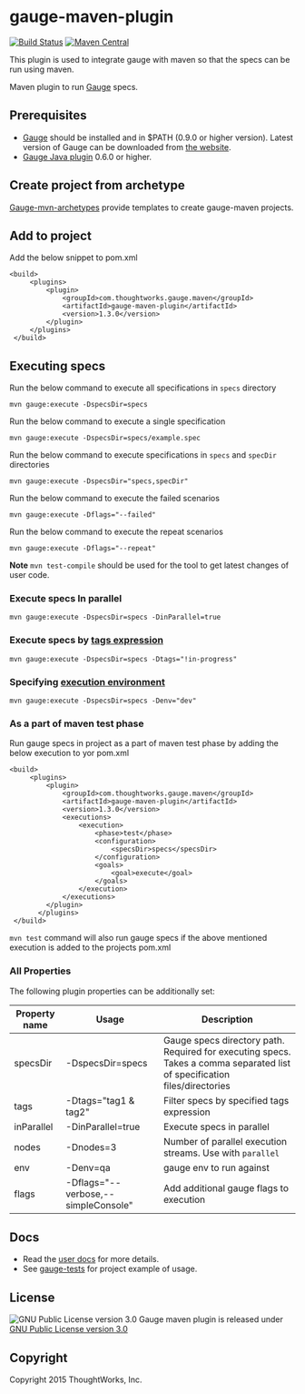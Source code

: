 # gauge-maven-plugin

[![Build Status](https://travis-ci.org/getgauge/gauge-maven-plugin.svg?branch=master)](https://travis-ci.org/getgauge/gauge-maven-plugin) [![Maven Central](https://img.shields.io/maven-central/v/com.thoughtworks.gauge.maven/gauge-maven-plugin.svg?maxAge=300)](http://search.maven.org/#search|ga|1|g:"com.thoughtworks.gauge.maven")

This plugin is used to integrate gauge with maven so that the specs can be run using maven.

Maven plugin to run [Gauge](http://getgauge.io) specs.

## Prerequisites

* [Gauge](http://getgauge.io) should be installed and in $PATH (0.9.0 or higher version). Latest version of Gauge can be downloaded from [the website](http://getgauge.io/get-started/index.html).
* [Gauge Java plugin](https://github.com/getgauge/gauge-java) 0.6.0 or higher.

## Create project from archetype

[Gauge-mvn-archetypes](https://github.com/getgauge/gauge-mvn-archetypes) provide templates to create gauge-maven projects.

## Add to project

Add the below snippet to pom.xml

```
<build>
     <plugins>
         <plugin>
             <groupId>com.thoughtworks.gauge.maven</groupId>
             <artifactId>gauge-maven-plugin</artifactId>
             <version>1.3.0</version>
         </plugin>
     </plugins>
 </build>
```

## Executing specs

Run the below command to execute all specifications in `specs` directory

```
mvn gauge:execute -DspecsDir=specs
```

Run the below command to execute a single specification

```
mvn gauge:execute -DspecsDir=specs/example.spec
```

Run the below command to execute specifications in `specs` and `specDir` directories

```
mvn gauge:execute -DspecsDir="specs,specDir"
```

Run the below command to execute the failed scenarios

```
mvn gauge:execute -Dflags="--failed"
```

Run the below command to execute the repeat scenarios

```
mvn gauge:execute -Dflags="--repeat"
```

**Note**
`mvn test-compile` should be used for the tool to get latest changes of user code.

### Execute specs In parallel

```
mvn gauge:execute -DspecsDir=specs -DinParallel=true
```

### Execute specs by [tags expression](http://getgauge.io/documentation/user/current/advanced_readings/execution_types/tagged_execution.html)

```
mvn gauge:execute -DspecsDir=specs -Dtags="!in-progress"
```

### Specifying [execution environment](http://getgauge.io/documentation/user/current/advanced_readings/dependency_management_plugins/maven-plugin.html#specifying-execution-environment)

```
mvn gauge:execute -DspecsDir=specs -Denv="dev"
```

### As a part of maven test phase

Run gauge specs in project as a part of maven test phase by adding the below execution to yor pom.xml

```
<build>
     <plugins>
         <plugin>
             <groupId>com.thoughtworks.gauge.maven</groupId>
             <artifactId>gauge-maven-plugin</artifactId>
             <version>1.3.0</version>
             <executions>
                 <execution>
                     <phase>test</phase>
                     <configuration>
                         <specsDir>specs</specsDir>
                     </configuration>
                     <goals>
                         <goal>execute</goal>
                     </goals>
                 </execution>
             </executions>
         </plugin>
       </plugins>
 </build>
```

`mvn test` command will also run gauge specs if the above mentioned execution is added to the projects pom.xml

### All Properties

The following plugin properties can be additionally set:

|Property name|Usage|Description|
|-------------|-----|-----------|
|specsDir| -DspecsDir=specs | Gauge specs directory path. Required for executing specs. Takes a comma separated list of specification files/directories|
|tags    | -Dtags="tag1 & tag2" |Filter specs by specified tags expression|
|inParallel| -DinParallel=true | Execute specs in parallel|
|nodes    | -Dnodes=3 | Number of parallel execution streams. Use with `parallel`|
|env      | -Denv=qa  | gauge env to run against  |
|flags| -Dflags="--verbose,--simpleConsole" | Add additional gauge flags to execution|

## Docs

* Read the [user docs](https://docs.gauge.org/configuration.html#maven) for more details.
* See [gauge-tests](https://github.com/getgauge/gauge-tests) for project example of usage.

## License

![GNU Public License version 3.0](http://www.gnu.org/graphics/gplv3-127x51.png)
Gauge maven plugin is released under [GNU Public License version 3.0](http://www.gnu.org/licenses/gpl-3.0.txt)

## Copyright

Copyright 2015 ThoughtWorks, Inc.
